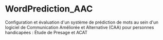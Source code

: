 # WordPrediction_AAC
Configuration et évaluation d'un système de prédiction de mots au sein d'un logiciel de Communication Améliorée et Alternative (CAA) pour personnes handicapées : Étude de Presage et ACAT
